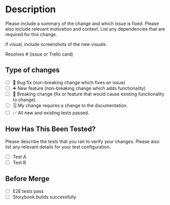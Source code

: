 # Description

Please include a summary of the change and which issue is fixed.
Please also include relevant motivation and context.
List any dependencies that are required for this change.

If visual, include screenshots of the new visuals.

Resolves # (issue or Trello card)

## Type of changes

<!--- What types of changes does your code introduce? Put an `x` in all the boxes that apply: -->

- [ ] 🐞 Bug fix (non-breaking change which fixes an issue)
- [ ] ➕ New feature (non-breaking change which adds functionality)
- [ ] 🚨 Breaking change (fix or feature that would cause existing functionality to change)
- [ ] 🗒 My change requires a change to the documentation.
- [ ] ✅ All new and existing tests passed.

## How Has This Been Tested?

Please describe the tests that you ran to verify your changes.
Please also list any relevant details for your test configuration.

- [ ] Test A
- [ ] Test B

## Before Merge

- [ ] E2E tests pass
- [ ] Storybook builds successfully
